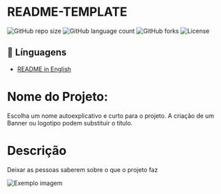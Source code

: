 # README-TEMPLATE
![GitHub repo size](https://img.shields.io/github/repo-size/acaf02/README-TEMPLATE?style=for-the-badge)
![GitHub language count](https://img.shields.io/github/languages/count/acaf02/README-TEMPLATE?style=for-the-badge)
![GitHub forks](https://img.shields.io/github/forks/acaf02/README-TEMPLATE?style=for-the-badge)
<img src="https://img.shields.io/badge/License-MIT-blue?color=blue&style=for-the-badge" alt="License" />

 ## 👅 Línguagens
- [README in English](README-EN.md)

# Nome do Projeto:
Escolha um nome autoexplicativo e curto para o projeto. A criação de um Banner ou logotipo podem substituir o título.

# Descrição
Deixar as pessoas saberem sobre o que o projeto faz


<img src="imagem.png" alt="Exemplo imagem">


